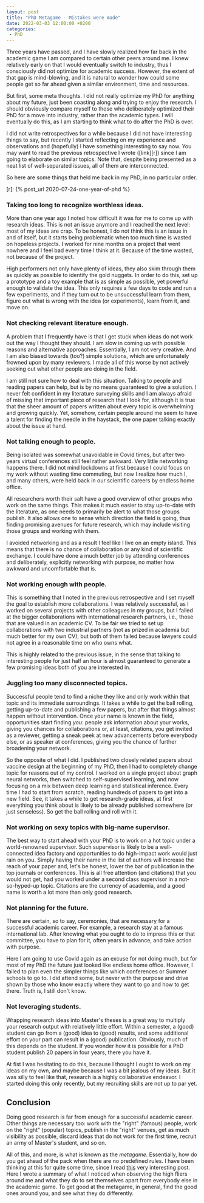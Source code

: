 ```yaml
---
layout: post
title: "PhD Metagame - Mistakes were made"
date: 2022-03-03 12:00:00 +0200
categories:
 - PhD
---
```


Three years have passed, and I have slowly realized how far back in the academic
game I am compared to certain other peers around me. I knew relatively early on
that I would eventually switch to industry, thus I consciously did not optimize
for academic success. However, the extent of that gap is mind-blowing, and it is
natural to wonder how could some people get so far ahead given a similar
environment, time and resources.

<!-- more -->

But first, some meta thoughts. I did not really optimize my PhD for anything
about my future, just been coasting along and trying to enjoy the research. I
should obviously compare myself to those who deliberately optimized their PhD
for a move into industry, rather than the academic types. I will eventually do
this, as I am starting to think what to do after the PhD is over.

I did not write retrospectives for a while because I did not have interesting
things to say, but recently I started reflecting on my experience and
observations and (hopefully) I have something interesting to say now. You may
want to read the previous retrospective I wrote ([link][r]) since I am going to
elaborate on similar topics. Note that, despite being presented as a neat list
of well-separated issues, all of them are interconnected.

So here are some things that held me back in my PhD, in no particular order.

[r]: {% post_url 2020-07-24-one-year-of-phd %} 

### Taking too long to recognize worthless ideas.
More than one year ago I noted how difficult it was for me to come up with
research ideas. This is not an issue anymore and I reached the next level: most
of my ideas are crap. To be honest, I do not think this is an issue in and of
itself, but it starts being problematic when too much time is wasted on hopeless
projects. I worked for nine months on a project that went nowhere and I feel bad
every time I think at it. Because of the time wasted, not because of the
project.

High performers not only have plenty of ideas, they also skim through them as
quickly as possible to identify the gold nuggets. In order to do this, set up a
prototype and a toy example that is as simple as possible, yet powerful enough
to validate the idea. This only requires a few days to code and run a few
experiments, and if they turn out to be unsuccessful learn from them, figure out
what is wrong with the idea (or experiments), learn from it, and move on.

### Not checking relevant literature enough.
A problem that I frequently have is that I get stuck when ideas do not work out
the way I thought they should. I am slow in coming up with possible reasons and
alternative approaches. Essentially, I am not very creative. And I am also
biased towards (too?) simple solutions, which are unfortunately frowned upon by
many reviewers. I made all of this worse by not actively seeking out what other
people are doing in the field.

I am still not sure how to deal with this situation. Talking to people and
reading papers can help, but is by no means guaranteed to give a solution. I
never felt confident in my literature surveying skills and I am always afraid of
missing that important piece of research that I look for, although it is true
that the sheer amount of papers written about every topic is overwhelming and
growing quickly. Yet, somehow, certain people around me seem to have a talent
for finding the needle in the haystack, the one paper talking exactly about the
issue at hand.

### Not talking enough to people.
Being isolated was somewhat unavoidable in Covid times, but after two years
virtual conferences still feel rather awkward. Very little networking happens
there. I did not mind lockdowns at first because I could focus on my work
without wasting time commuting, but now I realize how much I, and many others,
were held back in our scientific careers by endless home office.

All researchers worth their salt have a good overview of other groups who work
on the same things. This makes it much easier to stay up-to-date with the
literature, as one needs to primarily be alert to what those groups publish. It
also allows one to sense which direction the field is going, thus finding
promising avenues for future research, which may include visiting those groups
and working with them.

I avoided networking and as a result I feel like I live on an empty island. This
means that there is no chance of collaboration or any kind of scientific
exchange. I could have done a much better job by attending conferences and
deliberately, explicitly networking with purpose, no matter how awkward and
uncomfortable that is.

### Not working enough with people.
This is something that I noted in the previous retrospective and I set myself
the goal to establish more collaborations. I was relatively successful, as I
worked on several projects with other colleagues in my groups, but I failed at
the bigger collaborations with international research partners, i.e., those that
are valued in an academic CV. To be fair we tried to set up collaborations with
two industrial partners (not as prized in academia but much better for my own
CV), but both of them failed because lawyers could not agree in a reasonable
time on who owns what.

This is highly related to the previous issue, in the sense that talking to
interesting people for just half an hour is almost guaranteed to generate a few
promising ideas both of you are interested in.

### Juggling too many disconnected topics.
Successful people tend to find a niche they like and only work within that topic
and its immediate surroundings. It takes a while to get the ball rolling,
getting up-to-date and publishing a few papers, but after that things almost
happen without intervention. Once your name is known in the field, opportunities
start finding *you*: people ask information about your works, giving you chances
for collaborations or, at least, citations, you get invited as a reviewer,
getting a sneak peek at new advancements before everybody else, or as speaker at
conferences, giving you the chance of further broadening your network.

So the opposite of what I did. I published two closely related papers about
vaccine design at the beginning of my PhD, then I had to completely change topic
for reasons out of my control. I worked on a single project about graph neural
networks, then switched to self-supervised learning, and now focusing on a mix
between deep learning and statistical inference. Every time I had to start from
scratch, reading hundreds of papers to get into a new field. See, it takes a
while to get research-grade ideas, at first everything you think about is likely
to be already published somewhere (or just senseless). So get the ball rolling
and roll with it.

### Not working on sexy topics with big-name supervisor.
The best way to start ahead with your PhD is to work on a hot topic under a
world-renowned supervisor. Such supervisor is likely to be a well-connected idea
factory and opportunities to do high-impact work would just rain on you. Simply
having their name in the list of authors will increase the reach of your paper
and, let's be honest, lower the bar of publication in the top journals or
conferences. This is all free attention (and citations) that you would not get,
had you worked under a second class supervisor in a not-so-hyped-up topic.
Citations are the currency of academia, and a good name is worth a lot more than
only good research.

### Not planning for the future.
There are certain, so to say, ceremonies, that are necessary for a successful
academic career. For example, a research stay at a famous international lab.
After knowing what you ought to do to impress this or that committee, you have
to plan for it, often years in advance, and take action with purpose.

Here I am going to use Covid again as an excuse for not doing much, but for most
of my PhD the future just looked like endless home office. However, I failed to
plan even the simpler things like which conferences or Summer schools to go to.
I did attend some, but never with the purpose and drive shown by those who know
exactly where they want to go and how to get there. Truth is, I still don't know.


### Not leveraging students.
Wrapping research ideas into Master's theses is a great way to multiply your
research output with relatively little effort. Within a semester, a (good)
student can go from a (good) idea to (good) results, and some additional effort
on your part can result in a (good) publication. Obviously, much of this depends
on the student. If you wonder how it is possible for a PhD student publish 20
papers in four years, there you have it.

At fist I was hesitating to do this, because I thought I ought to work on my
ideas on my own, and maybe because I was a bit jealous of my ideas. But it was
silly to feel like that, research is a highly collaborative endeavor. I started
doing this only recently, but my recruiting skills are not up to par yet.


## Conclusion
Doing good research is far from enough for a successful academic career. Other
things are necessary too: work with the "right" (famous) people, work on the
"right" (popular) topics, publish in the "right" venues, get as much visibility
as possible, discard ideas that do not work for the first time, recruit an army
of Master's student, and so on.

All of this, and more, is what is known as the *metagame*. Essentially, how do
you get ahead of the pack when there are no predefined rules. I have been
thinking at this for quite some time, since I read [this][meta] very interesting
post. Here I wrote a summary of what I noticed when observing the high fliers
around me and what they do to set themselves apart from everybody else in the
academic game. To get good at the metagame, in general, find the good ones
around you, and see what they do differently.


[meta]: https://commoncog.com/blog/to-get-good-go-after-the-metagame/
